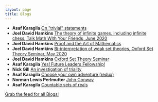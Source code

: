 ```yaml
---
layout: page
title: Blogs
---
```


* **Asaf Karagila** [On "trivial" statements](http://karagila.org/2020/on-trivial-statements/)
* **Joel David Hamkins** [The theory of infinite games, including infinite chess, Talk Math With Your Friends, June 2020](http://jdh.hamkins.org/theory-of-infinite-games-tmwyf-june-2020/)
* **Joel David Hamkins** [Proof and the Art of Mathematics](http://jdh.hamkins.org/proof-and-the-art-of-mathematics/)
* **Joel David Hamkins** [Bi-interpretation of weak set theories, Oxford Set Theory Seminar, May 2020](http://jdh.hamkins.org/bi-interpretation-of-weak-set-theories-oxford-set-theory-seminar-may-2020/)
* **Joel David Hamkins** [Oxford Set Theory Seminar](http://jdh.hamkins.org/oxford-set-theory-seminar/)
* **Asaf Karagila** [Yes! Future Leaders Fellowship!](http://karagila.org/2020/future-leaders-fellowship/)
* **Nick Gill** [An investigation of triality](https://nickpgill.github.io/matrices-for-O8-G2-and-3D4)
* **Asaf Karagila** [Choose your own adventure (redux)](http://karagila.org/2020/fatalistic-adventure/)
* **Norman Lewis Perlmutter** [John Conway](http://normanspace.org/2020/04/14/john-conway/)
* **Asaf Karagila** [Countable sets of reals](http://karagila.org/2020/countable-sets-of-reals/)

[Grab the feed for all Blogs!](Blogs.xml)
